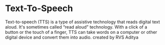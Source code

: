 # Text-To-Speech
Text-to-speech (TTS) is a type of assistive technology that reads digital text aloud. It's sometimes called “read aloud” technology. With a click of a button or the touch of a finger, TTS can take words on a computer or other digital device and convert them into audio. created by RVS Aditya
